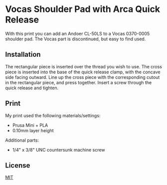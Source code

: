 # Vocas Shoulder Pad with Arca Quick Release

With this print you can add an Andoer CL-50LS to a Vocas 0370-0005 shoulder pad.  The Vocas part is discontinued, but easy to find used.

## Installation

The rectangular piece is inserted over the thread you wish to use. The cross piece is inserted into the base of the quick release clamp, with the concave side facing outward. Line up the cross piece with the corresponding cutout in the rectangular piece, and press together. Insert a screw through the quick release and tighten.

## Print

My print used the following materials/settings:

* Prusa Mini + PLA
* 0.10mm layer height

Additional parts:

* 1/4" x 3/8" UNC countersunk machine screw

## License
[MIT](https://choosealicense.com/licenses/mit/)
